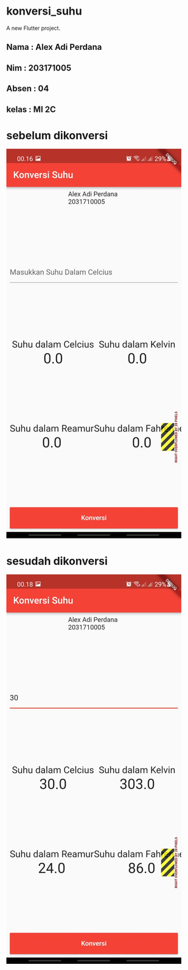 # konversi_suhu

A new Flutter project.

## Nama     : Alex Adi Perdana
## Nim      : 203171005
## Absen    : 04
## kelas    : MI 2C <br>

# sebelum dikonversi
![Screenshot Dashboard Oracle](sebelum.jpeg)

# sesudah dikonversi
![Screenshot Dashboard Oracle](sesudah.jpeg)